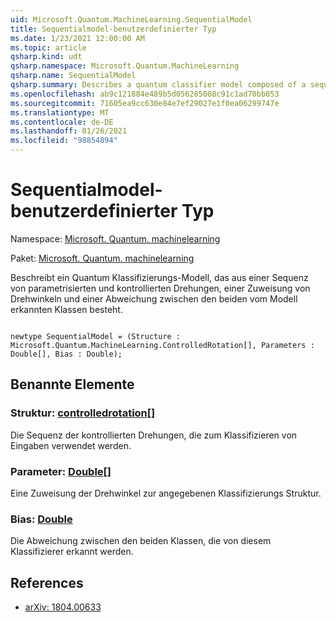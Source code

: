 ```yaml
---
uid: Microsoft.Quantum.MachineLearning.SequentialModel
title: Sequentialmodel-benutzerdefinierter Typ
ms.date: 1/23/2021 12:00:00 AM
ms.topic: article
qsharp.kind: udt
qsharp.namespace: Microsoft.Quantum.MachineLearning
qsharp.name: SequentialModel
qsharp.summary: Describes a quantum classifier model composed of a sequence of parameterized and controlled rotations, an assignment of rotation angles, and a bias between the two classes recognized by the model.
ms.openlocfilehash: ab9c121884e489b5d056285008c91c1ad70bb053
ms.sourcegitcommit: 71605ea9cc630e84e7ef29027e1f0ea06299747e
ms.translationtype: MT
ms.contentlocale: de-DE
ms.lasthandoff: 01/26/2021
ms.locfileid: "98854894"
---
```

# <a name="sequentialmodel-user-defined-type"></a>Sequentialmodel-benutzerdefinierter Typ

Namespace: [Microsoft. Quantum. machinelearning](xref:Microsoft.Quantum.MachineLearning)

Paket: [Microsoft. Quantum. machinelearning](https://nuget.org/packages/Microsoft.Quantum.MachineLearning)


Beschreibt ein Quantum Klassifizierungs-Modell, das aus einer Sequenz von parametrisierten und kontrollierten Drehungen, einer Zuweisung von Drehwinkeln und einer Abweichung zwischen den beiden vom Modell erkannten Klassen besteht.

```qsharp

newtype SequentialModel = (Structure : Microsoft.Quantum.MachineLearning.ControlledRotation[], Parameters : Double[], Bias : Double);
```



## <a name="named-items"></a>Benannte Elemente

### <a name="structure--controlledrotation"></a>Struktur: [controlledrotation](xref:Microsoft.Quantum.MachineLearning.ControlledRotation)[]

Die Sequenz der kontrollierten Drehungen, die zum Klassifizieren von Eingaben verwendet werden.
### <a name="parameters--double"></a>Parameter: [Double](xref:microsoft.quantum.lang-ref.double)[]

Eine Zuweisung der Drehwinkel zur angegebenen Klassifizierungs Struktur.
### <a name="bias--double"></a>Bias: [Double](xref:microsoft.quantum.lang-ref.double)

Die Abweichung zwischen den beiden Klassen, die von diesem Klassifizierer erkannt werden.

## <a name="references"></a>References

- [arXiv: 1804.00633](https://arxiv.org/abs/1804.00633)